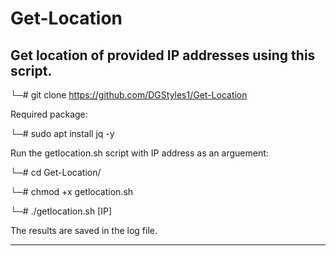 # Get-Location
Get location of provided IP addresses using this script.
--------------------------------------------------------

└─# git clone https://github.com/DGStyles1/Get-Location

Required package:

└─# sudo apt install jq -y

Run the getlocation.sh script with IP address as an arguement:

└─# cd Get-Location/

└─# chmod +x getlocation.sh

└─# ./getlocation.sh [IP]

The results are saved in the log file.

--------------------------------------------------------
